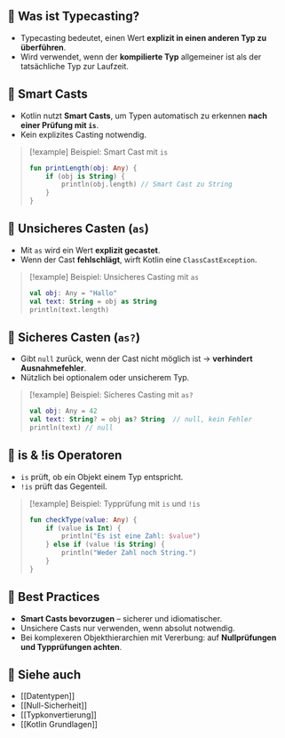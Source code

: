 

## 🔹 Was ist Typecasting?

- Typecasting bedeutet, einen Wert **explizit in einen anderen Typ zu überführen**.
- Wird verwendet, wenn der **kompilierte Typ** allgemeiner ist als der tatsächliche Typ zur Laufzeit.

## 🔹 Smart Casts

- Kotlin nutzt **Smart Casts**, um Typen automatisch zu erkennen **nach einer Prüfung mit `is`**.
- Kein explizites Casting notwendig.

> [!example] Beispiel: Smart Cast mit `is`
> ```kotlin
> fun printLength(obj: Any) {
>     if (obj is String) {
>         println(obj.length) // Smart Cast zu String
>     }
> }
> ```

## 🔹 Unsicheres Casten (`as`)

- Mit `as` wird ein Wert **explizit gecastet**.
- Wenn der Cast **fehlschlägt**, wirft Kotlin eine `ClassCastException`.

> [!example] Beispiel: Unsicheres Casting mit `as`
> ```kotlin
> val obj: Any = "Hallo"
> val text: String = obj as String
> println(text.length)
> ```

## 🔹 Sicheres Casten (`as?`)

- Gibt `null` zurück, wenn der Cast nicht möglich ist → **verhindert Ausnahmefehler**.
- Nützlich bei optionalem oder unsicherem Typ.

> [!example] Beispiel: Sicheres Casting mit `as?`
> ```kotlin
> val obj: Any = 42
> val text: String? = obj as? String  // null, kein Fehler
> println(text) // null
> ```

## 🔹 is & !is Operatoren

- `is` prüft, ob ein Objekt einem Typ entspricht.
- `!is` prüft das Gegenteil.

> [!example] Beispiel: Typprüfung mit `is` und `!is`
> ```kotlin
> fun checkType(value: Any) {
>     if (value is Int) {
>         println("Es ist eine Zahl: $value")
>     } else if (value !is String) {
>         println("Weder Zahl noch String.")
>     }
> }
> ```

## 🔹 Best Practices

- **Smart Casts bevorzugen** – sicherer und idiomatischer.
- Unsichere Casts nur verwenden, wenn absolut notwendig.
- Bei komplexeren Objekthierarchien mit Vererbung: auf **Nullprüfungen und Typprüfungen achten**.

## 🔹 Siehe auch

- [[Datentypen]]
- [[Null-Sicherheit]]
- [[Typkonvertierung]]
- [[Kotlin Grundlagen]]
